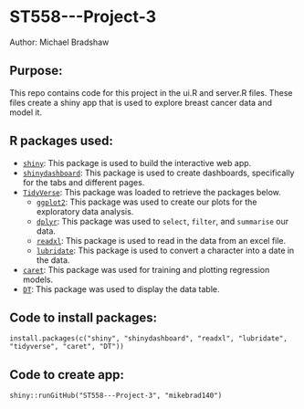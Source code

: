 # ST558---Project-3
Author: Michael Bradshaw

## Purpose: 
This repo contains code for this project in the ui.R and server.R files. These files create a shiny app that is used to explore breast cancer data and model it. 

## R packages used:  

* [`shiny`](https://shiny.rstudio.com/): This package is used to build the interactive web app. 
* [`shinydashboard`](https://rstudio.github.io/shinydashboard/): This package is used to create dashboards, specifically for the tabs and different pages. 
* [`TidyVerse`](https://www.tidyverse.org/): This package was loaded to retrieve the packages below.
  * [`ggplot2`](https://ggplot2.tidyverse.org/): This package was used to create our plots for the exploratory data analysis.
  * [`dplyr`](https://dplyr.tidyverse.org/): This package was used to `select`, `filter`, and `summarise` our data.
  * [`readxl`](https://readxl.tidyverse.org/): This package is used to read in the data from an excel file.
  * [`lubridate`](https://lubridate.tidyverse.org/): This package is used to convert a character into a date in the data. 
* [`caret`](https://cran.r-project.org/web/packages/caret/index.html): This package was used for training and plotting regression models.
* [`DT`](https://rstudio.github.io/DT/): This package was used to display the data table. 

## Code to install packages:
`install.packages(c("shiny", "shinydashboard", "readxl", "lubridate", "tidyverse", "caret", "DT"))`

## Code to create app:
`shiny::runGitHub("ST558---Project-3", "mikebrad140")`
